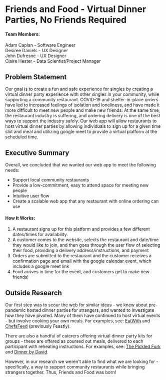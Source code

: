 # Friends and Food - Virtual Dinner Parties, No Friends Required

#### Team Members:
Adam Caplan - Software Engineer  
Desiree Daniels - UX Designer  
John Dufresne - UX Designer  
Claire Hester - Data Scientist/Project Manager

## Problem Statement

Our goal is to create a fun and safe experience for singles by creating a virtual dinner party experience with other singles in your community, while supporting a community restaurant. COVID-19 and shelter-in-place orders have led to increased feelings of isolation and loneliness, and have made it more difficult to meet new people and make new friends. At the same time, the restaurant industry is suffering, and ordering delivery is one of the best ways to support the industry safely. Our web app will allow restaurants to host virtual dinner parties by allowing individuals to sign up for a given time slot and meal and utilizing google meet to provide a virtual platform at the scheduled time.

## Executive Summary

Overall, we concluded that we wanted our web app to meet the following needs:
- Support local community restaurants
- Provide a low-commitment, easy to attend space for meeting new people
- Intuitive user flow
- Create a scalable web app that any restaurant with online ordering can use

#### How It Works:
1. A restaurant signs up for this platform and provides a few different dates/times for availability.
2. A customer comes to the website, selects the restaurant and date/time they would like to join, and then goes through the user flow of selecting their food, providing a delivery address/instructions, and payment
3. Orders are submitted to the restaurant and the customer receives a confirmation page and email with the google calendar event, which includes a google meet link
4. Food arrives in time for the event, and customers get to make new friends!


## Outside Research

Our first step was to scour the web for similar ideas - we knew about pre-pandemic hosted dinner parties for strangers, and wanted to investigate how they have pivoted. Many of them have continued to host virtual events - but involve cooking your own meals. For examples, see: [EatWith](https://www.eatwith.com/) and [ChefsFeed](https://experiences.chefsfeed.com/browse/) (previously Feastly). 

There are also a handful of caterers offering virtual dinner party kits for groups - these are offered as coursed out meals, delivered to each participant with reheating instructions. For examples, see: [The Pickled Fork](https://thepickledfork.com/deliveries/virtual-dinner-parties/) and [Dinner by David](https://thepickledfork.com/deliveries/virtual-dinner-parties/).

However, in our research we weren't able to find what we are looking for - specifically, a way to support community restaurants while bringing strangers together. Thus, Friends and Food was born!
